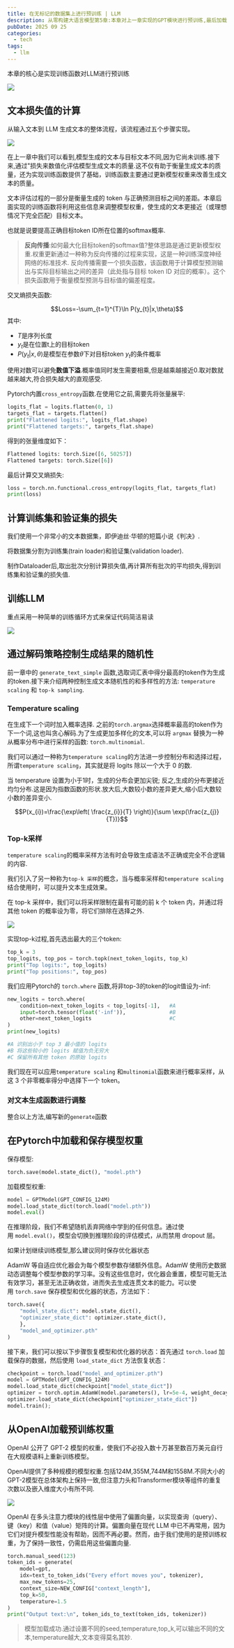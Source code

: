 ```yaml
---
title: 在无标记的数据集上进行预训练 | LLM
description: 从零构建大语言模型第5章:本章对上一章实现的GPT模块进行预训练,最后加载GPT-2的预训练权重
pubDate: 2025 09 25
categories:
  - tech
tags:
  - llm
---
```


本章的核心是实现训练函数对LLM进行预训练

![](https://skindhu.github.io/Build-A-Large-Language-Model-CN/Image/chapter5/figure5.1.png)

## 文本损失值的计算

从输入文本到 LLM 生成文本的整体流程，该流程通过五个步骤实现。

![](https://skindhu.github.io/Build-A-Large-Language-Model-CN/Image/chapter5/figure5.4.png)

在上一章中我们可以看到,模型生成的文本与目标文本不同,因为它尚未训练.接下来,通过"损失来数值化评估模型生成文本的质量.这不仅有助于衡量生成文本的质量，还为实现训练函数提供了基础，训练函数主要通过更新模型权重来改善生成文本的质量。

文本评估过程的一部分是衡量生成的 token 与正确预测目标之间的差距。本章后面实现的训练函数将利用这些信息来调整模型权重，使生成的文本更接近（或理想情况下完全匹配）目标文本。

也就是说要提高正确目标token ID所在位置的softmax概率.

> **反向传播**:如何最大化目标token的softmax值?整体思路是通过更新模型权重.权重更新通过一种称为反向传播的过程来实现，这是一种训练深度神经网络的标准技术.
> 反向传播需要一个损失函数，该函数用于计算模型预测输出与实际目标输出之间的差异（此处指与目标 token ID 对应的概率）。这个损失函数用于衡量模型预测与目标值的偏差程度。

交叉熵损失函数:

$$Loss=-\sum_{t=1}^{T}\ln P(y_{t}|x,\theta)$$
其中:
- $T$是序列长度
- $y_{t}$是在位置t上的目标token
- $P(y_{t}|x,\theta)$是模型在参数$\theta$下对目标token $y_{t}$的条件概率


使用对数可以避免**数值下溢**.概率值同时发生需要相乘,但是越乘越接近0.取对数就越来越大,符合损失越大的直观感受.

Pytorch内置`cross_entropy`函数.在使用它之前,需要先将张量展平:

```python
logits_flat = logits.flatten(0, 1)
targets_flat = targets.flatten()
print("Flattened logits:", logits_flat.shape)
print("Flattened targets:", targets_flat.shape)
```

得到的张量维度如下：

```python
Flattened logits: torch.Size([6, 50257])
Flattened targets: torch.Size([6])
```

最后计算交叉熵损失:

```python
loss = torch.nn.functional.cross_entropy(logits_flat, targets_flat)
print(loss)
```

## 计算训练集和验证集的损失

我们使用一个非常小的文本数据集，即伊迪丝·华顿的短篇小说《判决》.

将数据集分割为训练集(train loader)和验证集(validation loader).

制作Dataloader后,取出批次分别计算损失值,再计算所有批次的平均损失,得到训练集和验证集的损失值.

## 训练LLM

重点采用一种简单的训练循环方式来保证代码简洁易读

![](https://skindhu.github.io/Build-A-Large-Language-Model-CN/Image/chapter5/figure5.11.png)

## 通过解码策略控制生成结果的随机性

前一章中的 `generate_text_simple` 函数,选取词汇表中得分最高的token作为生成的token.接下来介绍两种控制生成文本随机性的和多样性的方法: `temperature scaling` 和 `top-k sampling`.

### Temperature scaling

在生成下一个词时加入概率选择.
之前的`torch.argmax`选择概率最高的token作为下一个词,这也叫贪心解码.为了生成更加多样化的文本,可以将 `argmax` 替换为一种从概率分布中进行采样的函数: `torch.multinomial`.

我们可以通过一种称为`temperature scaling`的方法进一步控制分布和选择过程，所谓`temperature scaling`，其实就是将 logits 除以一个大于 0 的数.

当 temperature 设置为小于1时，生成的分布会更加尖锐; 反之,生成的分布更接近均匀分布.这是因为指数函数的形状.放大后,大数较小数的差异更大,缩小后大数较小数的差异变小.

$$P(x_{i})=\frac{\exp\left( \frac{z_{i}}{T} \right)}{\sum \exp(\frac{z_{j}}{T})}$$

### Top-k采样

`temperature scaling`的概率采样方法有时会导致生成语法不正确或完全不合逻辑的内容.

我们引入了另一种称为`top-k 采样`的概念，当与概率采样和`temperature scaling`结合使用时，可以提升文本生成效果。

在 top-k 采样中，我们可以将采样限制在最有可能的前 k 个 token 内，并通过将其他 token 的概率设为零，将它们排除在选择之外.

![](https://skindhu.github.io/Build-A-Large-Language-Model-CN/Image/chapter5/figure5.15.png)

实现top-k过程,首先选出最大的三个token:

```python
top_k = 3
top_logits, top_pos = torch.topk(next_token_logits, top_k)
print("Top logits:", top_logits)
print("Top positions:", top_pos)
```

我们应用Pytorch的 `torch.where` 函数,将非top-3的token的logit值设为-inf:

```python
new_logits = torch.where(
    condition=next_token_logits < top_logits[-1],   #A
    input=torch.tensor(float('-inf')),              #B
    other=next_token_logits                         #C
)
print(new_logits)

#A 识别出小于 top 3 最小值的 logits
#B 将这些较小的 logits 赋值为负无穷大
#C 保留所有其他 token 的原始 logits
```

我们现在可以应用`temperature scaling` 和`multinomial`函数来进行概率采样，从这 3 个非零概率得分中选择下一个 token。

### 对文本生成函数进行调整

整合以上方法,编写新的`generate`函数

## 在Pytorch中加载和保存模型权重

保存模型:

```python
torch.save(model.state_dict(), "model.pth")
```

加载模型权重:

```python
model = GPTModel(GPT_CONFIG_124M)
model.load_state_dict(torch.load("model.pth"))
model.eval()
```

在推理阶段，我们不希望随机丢弃网络中学到的任何信息。通过使用 `model.eval()`，模型会切换到推理阶段的评估模式，从而禁用 dropout 层。

如果计划继续训练模型,那么建议同时保存优化器状态

AdamW 等自适应优化器会为每个模型参数存储额外信息。AdamW 使用历史数据动态调整每个模型参数的学习率。没有这些信息时，优化器会重置，模型可能无法有效学习，甚至无法正确收敛，进而失去生成连贯文本的能力。可以使用 `torch.save` 保存模型和优化器的状态，方法如下：

```python
torch.save({
    "model_state_dict": model.state_dict(),
    "optimizer_state_dict": optimizer.state_dict(),
    },
    "model_and_optimizer.pth"
)
```

接下来，我们可以按以下步骤恢复模型和优化器的状态：首先通过 `torch.load` 加载保存的数据，然后使用 `load_state_dict` 方法恢复状态：

```python
checkpoint = torch.load("model_and_optimizer.pth")
model = GPTModel(GPT_CONFIG_124M)
model.load_state_dict(checkpoint["model_state_dict"])
optimizer = torch.optim.AdamW(model.parameters(), lr=5e-4, weight_decay=0.1)
optimizer.load_state_dict(checkpoint["optimizer_state_dict"])
model.train();
```

## 从OpenAI加载预训练权重

OpenAI 公开了 GPT-2 模型的权重，使我们不必投入数十万甚至数百万美元自行在大规模语料上重新训练模型。

OpenAI提供了多种规模的模型权重.包括124M,355M,744M和1558M.不同大小的GPT-2模型在总体架构上保持一致,但注意力头和Transformer模块等组件的重复次数以及嵌入维度大小有所不同.

![](https://skindhu.github.io/Build-A-Large-Language-Model-CN/Image/chapter5/figure5.17.png)

OpenAI 在多头注意力模块的线性层中使用了偏置向量，以实现查询（query）、键（key）和值（value）矩阵的计算。偏置向量在现代 LLM 中已不再常用，因为它们对提升模型性能没有帮助，因而不再必要。然而，由于我们使用的是预训练权重，为了保持一致性，仍需启用这些偏置向量.

```python
torch.manual_seed(123)
token_ids = generate(
    model=gpt,
    idx=text_to_token_ids("Every effort moves you", tokenizer),
    max_new_tokens=25,
    context_size=NEW_CONFIG["context_length"],
    top_k=50,
    temperature=1.5
)
print("Output text:\n", token_ids_to_text(token_ids, tokenizer))
```

> 模型加载成功.通过设置不同的seed,temperature,top_k,可以输出不同的文本,temperature越大,文本变得莫名其妙.
